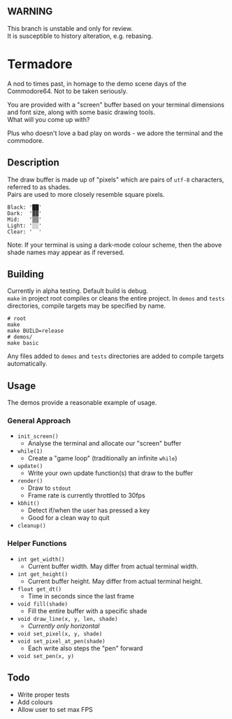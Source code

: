 ## **WARNING**
This branch is unstable and only for review.  
It is susceptible to history alteration, e.g. rebasing.

# Termadore

A nod to times past, in homage to the demo scene days of the Commodore64.
Not to be taken seriously.

You are provided with a "screen" buffer based on your terminal dimensions and font size,
along with some basic drawing tools.  
What will you come up with?

Plus who doesn't love a bad play on words - we adore the terminal and the commodore.


## Description

The draw buffer is made up of "pixels" which are pairs of `utf-8` characters, referred to as shades.  
Pairs are used to more closely resemble square pixels.

```
Black: '██'
Dark:  '▓▓'
Mid:   '▒▒'
Light: '░░'
Clear: '  '
```
Note: If your terminal is using a dark-mode colour scheme, then the above shade names may appear as if reversed.


## Building

Currently in alpha testing. Default build is debug.  
`make` in project root compiles or cleans the entire project. In `demos` and `tests` directories, compile targets
may be specified by name.
```
# root
make
make BUILD=release
# demos/
make basic
```
Any files added to `demos` and `tests` directories are added to compile targets automatically.

## Usage

The demos provide a reasonable example of usage.  

### General Approach

- `init_screen()`
  - Analyse the terminal and allocate our "screen" buffer
- `while(1)`
  - Create a "game loop" (traditionally an infinite `while`)
- `update()`
  - Write your own update function(s) that draw to the buffer
- `render()`
  - Draw to `stdout`
  - Frame rate is currently throttled to 30fps
- `kbhit()`
  - Detect if/when the user has pressed a key
  - Good for a clean way to quit
- `cleanup()`

### Helper Functions

- `int get_width()`
  - Current buffer width. May differ from actual terminal width.
- `int get_height()`
  - Current buffer height. May differ from actual terminal height.
- `float get_dt()`
  - Time in seconds since the last frame
- `void fill(shade)`
  - Fill the entire buffer with a specific shade
- `void draw_line(x, y, len, shade)`
  - _Currently only horizontal_
- `void set_pixel(x, y, shade)`
- `void set_pixel_at_pen(shade)`
  - Each write also steps the "pen" forward
- `void set_pen(x, y)`


## Todo

- Write proper tests
- Add colours
- Allow user to set max FPS
